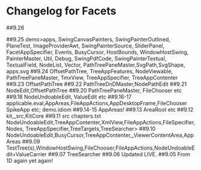 # Changelog for Facets
##9.26

##9.25
demo>apps, SwingCanvasPainters, SwingPainterOutlined, PlaneTest, 
ImageProviderAwt, SwingPainterSource, SliderPanel, FacetAppSpecifier, 
Events, BusyCursor, HostBounds, WindowHostSwing, PainterMaster, 
Util, Debug, SwingPdfCode, SwingPainterTextual, TextualField, 
NodeList, Vector, PathTreePaneMaster,SvgPath,SvgShape, 
apps.svg
##9.24
OffsetPathTree, 
TreeAppFeatures, 
NodeViewable, 
PathTreePaneMaster, 
TmxView, 
TreeAppSpecifier, 
TreeAppContenter
##9.23
OffsetPathTree
##9.22
PathTreeDnDMaster,NodePathEdit
##9.21
NodeEdit,OffsetPathTree
##9.20
PathTreePaneMaster, FileChooser etc 
##9.18
NodeUndoableEdit, ValueEdit etc
##9.16-17
applicable.eval,AppAreas,FileAppActions,AppDesktopFrame,FileChooser
SpikeApp etc; demo.idiom
##9.14-15
AppAreas!
##9.13
AreaRoot etc
##9.12
kit,_src,KitCore
##9.11
src
chapters.txt
NodeUndoableEdit,TreeAppContenter,XmlView,FileAppActions,FileSpecifier,Nodes,
TreeAppSpecifier,TreeTargets,TreeSearcher>
##9.10
NodeUndoableEdit,BusyCursor,TreeAppContenter,_ViewerContentArea,AppAreas
##9.09
TestTree(s),WindowHostSwing,FileChooser,FileAppActions,NodeUndoableEdit+ValueCarrier
##9.07
TreeSearcher
##9.06
Updated LIVE.
##9.05
From 1D again yet again!